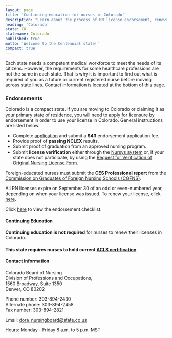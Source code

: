 ```yaml
---
layout: page
title: 'Continuing education for nurses in Colorado'
description: "Learn about the process of RN license endorsement, renewal, and continuing education in Colorado."
heading: 'Colorado'
state: CO
statename: Colorado
published: true
motto: 'Welcome to the Centennial state!'
compact: true
---
```


Each state needs a competent medical workforce to meet the needs of its citizens. However, the requirements for some healthcare professions are not the same in each state. That is why it is important to find out what is required of you as a future or current registered nurse before moving across state lines. Contact information is located at the bottom of this page.

### Endorsements

Colorado is a compact state. If you are moving to Colorado or claiming it as your primary state of residence, you will need to apply for licensure by endorsement in order to use your license in Colorado. General instructions are listed below.

- Complete [application](https://apps2.colorado.gov/DORA/licensing/Default.aspx) and submit a **$43** endorsement application fee.
- Provide proof of **passing NCLEX** results.
- Submit proof of graduation from an approved nursing program.
- Submit **license verification** either through the [Nursys system](https://www.nursys.com/) or, if your state does not participate, by using the [Request for Verification of Original Nursing License Form](https://drive.google.com/file/d/1tcCIkZ0X_F4ydi4xhF-0siKl8dCgSDAF/view).

Foreign-educated nurses must submit the **CES Professional report** from the [Commission on Graduates of Foreign Nursing Schools (CGFNS)](https://www.cgfns.org/).

All RN licenses expire on September 30 of an odd or even-numbered year, depending on when your license was issued. To renew your license, click [here](https://apps2.colorado.gov/DORA/licensing/Default.aspx).

Click [here](https://drive.google.com/file/d/0BzKoVwvexVATTEVXYV9jeTBHcDg/view) to view the endorsement checklist.

#### Continuing Education

**Continuing education is not required** for nurses to renew their licenses in Colorado.

#### This state requires nurses to hold current [ACLS certification](https://www.acls.net/colorado-acls-pals-bls)

#### Contact information

Colorado Board of Nursing  
Division of Professions and Occupations,  
1560 Broadway, Suite 1350  
Denver, CO 80202

Phone number: 303-894-2430  
Alternate phone: 303-894-2458  
Fax number: 303-894-2821

Email: <dora_nursingboard@state.co.us>

Hours: Monday - Friday 8 a.m. to 5 p.m. MST
